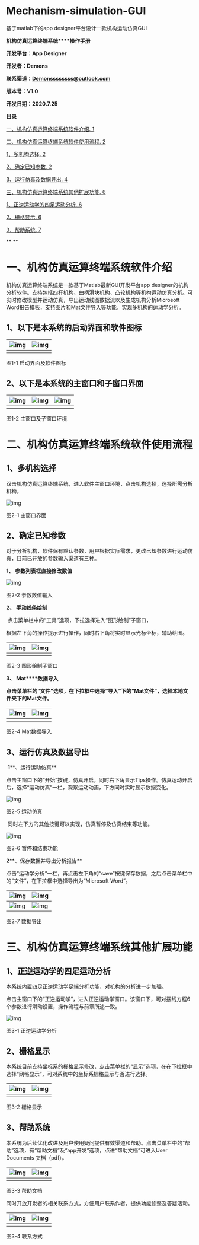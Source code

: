 # Mechanism-simulation-GUI
基于matlab下的app designer平台设计一款机构运动仿真GUI

**机构仿真运算终端系统****操作手册**

 

**开发平台：App Designer**

**开发者：Demons**

**联系渠道：Demonssssssss@outlook.com**

**版本号：V1.0**

**开发日期：2020.7.25**

 

**目录**

[一、机构仿真运算终端系统软件介绍. 1](#_Toc46578222)

[二、机构仿真运算终端系统软件使用流程. 2](#_Toc46578223)

[1、多机构选择. 2](#_Toc46578224)

[2、确定已知参数. 2](#_Toc46578225)

[3、运行仿真及数据导出. 4](#_Toc46578226)

[三、机构仿真运算终端系统其他扩展功能. 6](#_Toc46578227)

[1、正逆运动学的四足运动分析. 6](#_Toc46578228)

[2、栅格显示. 6](#_Toc46578229)

[3、帮助系统. 7](#_Toc46578230)

 

**
**

# 一、机构仿真运算终端系统软件介绍

  机构仿真运算终端系统是一款基于Matlab最新GUI开发平台app designer的机构分析软件。支持包括四杆机构、曲柄滑块机构、凸轮机构等机构运动仿真分析。可实时修改模型并运动仿真，导出运动线图数据流以及生成机构分析Microsoft Word报告模板，支持图片和Mat文件导入等功能，实现多机构的运动学分析。

  

##   1、以下是本系统的启动界面和软件图标

| ![img](https://github.com/demons321/Mechanism-simulation-GUI/blob/main/README.assets/clip_image002.jpg) | ![img](README.assets/clip_image003.png) |
| :-------------------------------------: | :-------------------------------------: |
|                                         |                                         |

图1-1 启动界面及软件图标

 

##    2、以下是本系统的主窗口和子窗口界面

| ![img](README.assets/clip_image005.png) | ![img](README.assets/clip_image007.png) | ![img](README.assets/clip_image009.png) |
| --------------------------------------- | --------------------------------------- | --------------------------------------- |
|                                         |                                         |                                         |

图1-2 主窗口及子窗口环境

 



 

# 二、机构仿真运算终端系统软件使用流程

## 1、多机构选择

  双击机构仿真运算终端系统，进入软件主窗口环境，点击机构选择，选择所需分析机构。

 

![img](README.assets/clip_image011.jpg)

图2-1 主窗口界面

## 2、确定已知参数

  对于分析机构，软件保有默认参数，用户根据实际需求，更改已知参数进行运动仿真，目前已开放的参数输入渠道有三种。

**1、** **参数列表框直接修改数值**

![img](README.assets/clip_image013.jpg)

图2-2 参数数值输入

**2、** **手动线条绘制**

​    点击菜单栏中的“工具”选项，下拉选择进入“图形绘制”子窗口，

根据左下角的操作提示进行操作，同时右下角将实时显示光标坐标，辅助绘图。

| ![img](README.assets/clip_image015.jpg) | ![img](README.assets/clip_image017.jpg) |
| --------------------------------------- | --------------------------------------- |
|                                         |                                         |

图2-3 图形绘制子窗口

**3、** **Mat****数据导入**

   **点击菜单栏的“文件”选项，在下拉框中选择“导入”下的“Mat文件”，选择本地文件夹下的Mat文件。**

 

| ![img](README.assets/clip_image019.jpg) | ![img](README.assets/clip_image021.jpg) |
| --------------------------------------- | --------------------------------------- |
|                                         |                                         |

图2-4 Mat数据导入

## 3、运行仿真及数据导出

​       **1****、运行运动仿真**

​       点击主窗口下的“开始”按键，仿真开启，同时右下角显示Tips操作。仿真运动开启后，选择“运动仿真”一栏，观察运动动画，下方同时实时显示数据变化。

![img](README.assets/clip_image023.jpg)

图2-5 运动仿真

​    同时左下方的其他按键可以实现，仿真暂停及仿真结束等功能。

![img](README.assets/clip_image025.jpg)

图2-6 暂停和结束功能

   **2****、保存数据并导出分析报告**

​    点击“运动学分析”一栏，再点击左下角的“save”按键保存数据，之后点击菜单栏中的“文件”，在下拉框中选择导出为“Microsoft Word”。

| ![img](README.assets/clip_image027.jpg) | ![img](README.assets/clip_image029.jpg) |
| --------------------------------------- | --------------------------------------- |
| ![img](README.assets/clip_image031.jpg) | ![img](README.assets/clip_image033.jpg) |

图2-7 数据导出

# 三、机构仿真运算终端系统其他扩展功能

## 1、正逆运动学的四足运动分析

  本系统内置四足正逆运动学足端分析功能，对机构的分析进一步加强。

  点击主窗口下的“正逆运动学”，进入正逆运动学窗口。该窗口下，可对摆线方程6个参数进行滑动设置，操作流程与前章所述一致。

![img](README.assets/clip_image035.jpg)

图3-1 正逆运动学分析

## 2、栅格显示

​    本系统目前支持坐标系的栅格显示修改，点击菜单栏的“显示”选项，在在下拉框中选择“网格显示”，可对系统中的坐标系栅格显示与否进行选择。

| ![img](README.assets/clip_image037.jpg) | ![img](README.assets/clip_image039.jpg) |
| --------------------------------------- | --------------------------------------- |
|                                         |                                         |

图3-2 栅格显示

 

## 3、帮助系统

  本系统为后续优化改进及用户使用疑问提供有效渠道和帮助。点击菜单栏中的“帮助”选项，有“帮助文档”及“app开发”选项，点进“帮助文档”可进入User Documents 文档（pdf）。

| ![img](README.assets/clip_image041.jpg) | ![img](README.assets/clip_image043.jpg) |
| --------------------------------------- | --------------------------------------- |
|                                         |                                         |

 图3-3 帮助文档

  同时开放开发者的相关联系方式，方便用户联系作者，提供功能修整及答疑活动。

| ![img](README.assets/clip_image045.jpg) | ![img](README.assets/clip_image047.jpg) |
| --------------------------------------- | --------------------------------------- |
|                                         |                                         |

图3-4 联系方式
